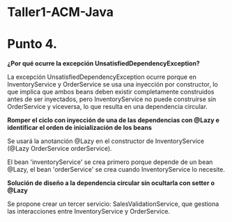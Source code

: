 # Taller1-ACM-Java




# Punto 4.

**¿Por qué ocurre la excepción UnsatisfiedDependencyException?** 

La excepción UnsatisfiedDependencyException ocurre porque en InventoryService y OrderService se usa una inyección por constructor, lo que implica que ambos beans deben existir completamente construidos antes de ser inyectados, pero InventoryService no puede construirse sin OrderService y viceversa, lo que resulta en una dependencia circular.

**Romper el ciclo con inyección de una de las dependencias con @Lazy e identificar el orden de inicialización de los beans**

Se usará la anotanción @Lazy en el constructor de InventoryService (@Lazy OrderService orderService).

El bean 'inventoryService' se crea primero porque depende de un bean @Lazy, el bean 'orderService' se crea cuando InventoryService lo necesite.

**Solución de diseño a la dependencia circular sin ocultarla con setter o @Lazy**

Se propone crear un tercer servicio: SalesValidationService, que gestiona las interacciones entre InventoryService y OrderService.
